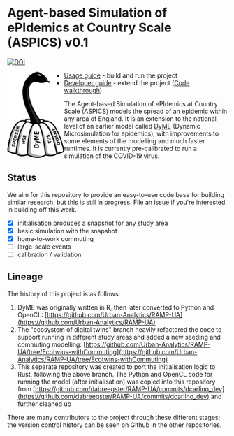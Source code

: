 # Agent-based Simulation of ePIdemics at Country Scale (ASPICS) v0.1

[![DOI](https://zenodo.org/badge/440815189.svg)](https://zenodo.org/badge/latestdoi/440815189)

<img src="docs/logo.png" align="left" width="130"/>


- [Usage guide](docs/usage_guide.md) - build and run the project
- [Developer guide](docs/developer_guide.md) - extend the project ([Code walkthrough](docs/code_walkthrough.md))


The Agent-based Simulation of ePIdemics at Country Scale (ASPICS) models the spread of an epidemic within any area of England. It is an extension to the national level of an earlier model called [DyME](https://www.sciencedirect.com/science/article/pii/S0277953621007930) (Dynamic Microsimulation for epidemics), with improvements to some elements of the modelling and much faster runtimes. It is currently pre-calibrated to run a simulation of the COVID-19 virus.

## Status

We aim for this repository to provide an easy-to-use code base for building
similar research, but this is still in progress. File an
[issue](https://github.com/dabreegster/rampfs/issues) if you're interested in
building off this work.

- [x] initialisation produces a snapshot for any study area
- [x] basic simulation with the snapshot
- [x] home-to-work commuting
- [ ] large-scale events
- [ ] calibration / validation

## Lineage

The history of this project is as follows:

1. DyME was originally written in R, then later converted to Python and OpenCL:
   [https://github.com/Urban-Analytics/RAMP-UA](https://github.com/Urban-Analytics/RAMP-UA)
2. The "ecosystem of digital twins" branch heavily refactored the code to
   support running in different study areas and added a new seeding and commuting modelling:
   [https://github.com/Urban-Analytics/RAMP-UA/tree/Ecotwins-withCommuting](https://github.com/Urban-Analytics/RAMP-UA/tree/Ecotwins-withCommuting)
3. This separate repository was created to port the initialisation logic to
   Rust, following the above branch. The Python and OpenCL code for running the model (after initialisation) was
   copied into this repository from
   [https://github.com/dabreegster/RAMP-UA/commits/dcarlino_dev](https://github.com/dabreegster/RAMP-UA/commits/dcarlino_dev)
   and further cleaned up

There are many contributors to the project through these different stages; the
version control history can be seen on Github in the other repositories.
